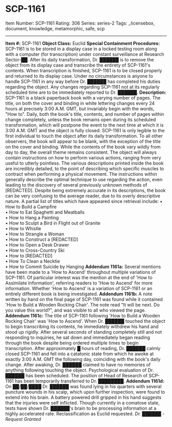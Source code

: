 # SCP-1161
Item Number: SCP-1161
Rating: 306
Series: series-2
Tags: _licensebox, document, knowledge, metamorphic, safe, scp

---

**Item #:** SCP-1161
**Object Class:** Euclid
**Special Containment Procedures:** SCP-1161 is to be stored in a display case in a locked testing room along with a computer (for transcription) under constant surveillance at Research Sector-██. After its daily transformation, Dr. ██████ is to remove the object from its display case and transcribe the entirety of SCP-1161's contents. When transcription is finished, SCP-1161 is to be closed properly and returned to its display case. Under no circumstances is anyone to handle SCP-1161 in any way before Dr. ██████ has completed his duties regarding the object. Any changes regarding SCP-1161 not at its regularly scheduled time are to be immediately reported to Dr. ██████.
**Description:** SCP-1161 is a black paperback book with a varying number of pages. The title, on both the cover and binding in white lettering changes every 24 hours at precisely 3:00 A.M. GMT, but invariably begin with the words, "How to". Daily, both the book's title, contents, and number of pages within change completely, unless the book remains open during its scheduled transformation, which will postpone the event to the next time at which it is 3:00 A.M. GMT and the object is fully closed.
SCP-1161 is only legible to the first individual to touch the object after its daily transformation. To all other observers, the book will appear to be blank, with the exception of the title on the cover and binding.
While the contents of the book vary wildly from day to day, the overall theme remains consistent. The object will always contain instructions on how to perform various actions, ranging from very useful to utterly pointless. The various descriptions printed inside the book are incredibly detailed, to the point of describing which specific muscles to contract when performing a physical movement. The instructions within generally describe the optimal technique to use regarding the action, even leading to the discovery of several previously unknown methods of [REDACTED]. Despite being extremely accurate in its descriptions, the book can be very confusing to the average reader, due to its overly descriptive nature.
A partial list of titles which have appeared since retrieval include:
• How to Build a Campfire  
• How to Eat Spaghetti and Meatballs  
• How to Hang a Painting  
• How to Sculpt a Bird in Flight out of Granite  
• How to Whistle  
• How to Strangle a Woman  
• How to Construct a [REDACTED]  
• How to Open a Desk Drawer  
• How to Cross-Country Ski  
• How to [REDACTED]  
• How To Clean a Necktie  
• How to Commit Suicide by Hanging
**Addendum 1161a:** Several mentions have been made to a 'How to Ascend' throughout multiple variations of SCP-1161. Of particular interest was the mention at the end of 'How to Assimilate Information', referring readers to 'How to Ascend' for more information. Whether 'How to Ascend' is a variation of SCP-1161 or an entirely different book is being investigated.
**Addendum 1161b:** A note written by hand on the final page of SCP-1161 was found while it contained 'How to Build a Wooden Rocking Chair'. The note read "It will be next. Do you value this world?", and was visible to all who viewed the page.
**Addendum 1161c:** The title of SCP-1161 following 'How to Build a Wooden Rocking Chair' was 'How to Ascend'. When Dr. ██████ touched the object to begin transcribing its contents, he immediately withdrew his hand and stood up rigidly. After several seconds of standing completely still and not responding to inquiries, he sat down and immediately began reading through the book despite being ordered multiple times to begin transcription. After approximately █ hours of reading, Dr. ██████ calmly closed SCP-1161 and fell into a catatonic state from which he awoke at exactly 3:00 A.M. GMT the following day, coinciding with the book's daily change. After awaking, Dr. ██████ claimed to have no memories of anything following touching the object. Psychological evaluation of Dr. ██████ has been scheduled.
The position of Head of Research of SCP-1161 has been temporarily transferred to Dr. ████████.
**Addendum 1161d:** On ██/██/████ Dr. ██████ was found lying in his quarters with several puncture wounds in his scalp, which upon further inspection, were found to extend into his brain. A battery powered drill gripped in his hand suggests that the injuries were self inflicted. Though currently in a comatose state, tests have shown Dr. ██████'s brain to be processing information at a highly accelerated rate.
Reclassification as Euclid requested.
_Dr. ██████ - Request Granted_